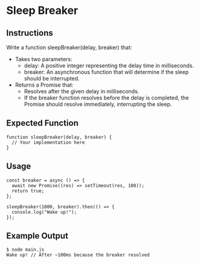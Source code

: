 # Sleep Breaker

## Instructions
Write a function sleepBreaker(delay, breaker) that:

- Takes two parameters:
  - delay: A positive integer representing the delay time in milliseconds.
  - breaker: An asynchronous function that will determine if the sleep should be interrupted.
- Returns a Promise that:
  - Resolves after the given delay in milliseconds.
  - If the breaker function resolves before the delay is completed, the Promise should resolve immediately, interrupting the sleep.

## Expected Function
```
function sleepBreaker(delay, breaker) {
  // Your implementation here
}
```

## Usage
```
const breaker = async () => {
  await new Promise((res) => setTimeout(res, 100));
  return true;
};

sleepBreaker(1000, breaker).then(() => {
  console.log("Wake up!");
});
```

## Example Output
```
$ node main.js
Wake up! // After ~100ms because the breaker resolved
```
